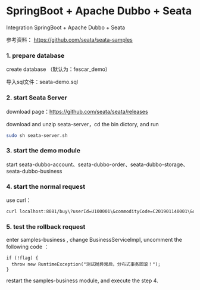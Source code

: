 # SpringBoot + Apache Dubbo +  Seata

Integration SpringBoot + Apache Dubbo +  Seata

参考资料：
https://github.com/seata/seata-samples

### 1. prepare database 

create database （默认为：fescar_demo）

导入sql文件：seata-demo.sql

### 2. start Seata Server

download page：https://github.com/seata/seata/releases

download and unzip seata-server，cd the bin dictory, and run 

```bash
sudo sh seata-server.sh
```

### 3. start the demo module

start seata-dubbo-account、seata-dubbo-order、seata-dubbo-storage、seata-dubbo-business

### 4. start the normal request

use curl：

```bash
curl localhost:8081/buy\?userId=U100001\&commodityCode=C201901140001\&orderCount=2
```

### 5. test the rollback request

enter samples-business , change  BusinessServiceImpl, uncomment the following code ：

```
if (!flag) {
  throw new RuntimeException("测试抛异常后，分布式事务回滚！");
}
```

restart the  samples-business module, and execute the step 4.

